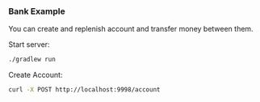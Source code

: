 ### Bank Example
You can create and replenish account and transfer money between them.

Start server:
```bash
./gradlew run
```
Create Account:
```bash
curl -X POST http://localhost:9998/account
```
